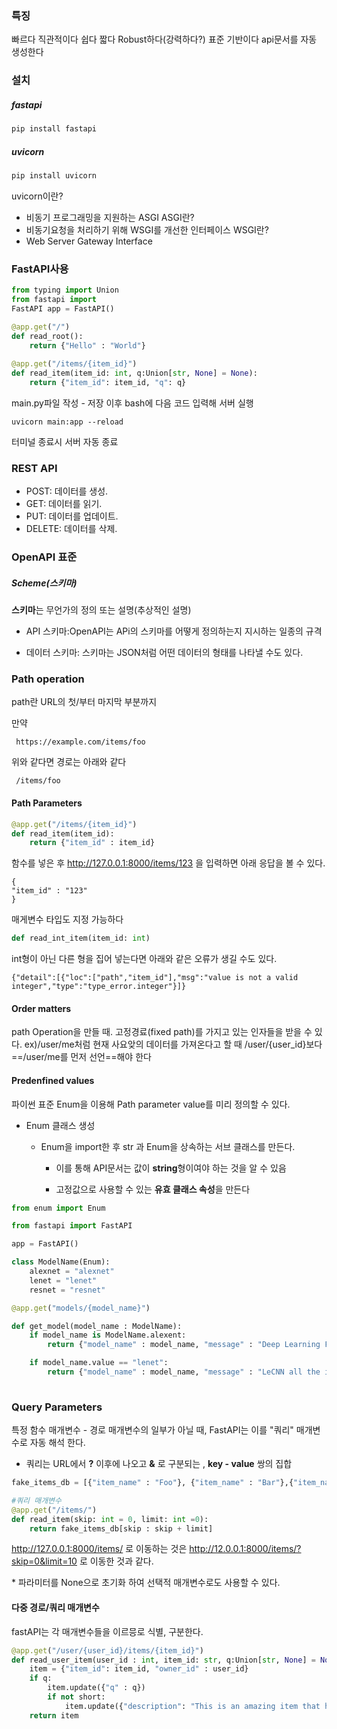 ### 특징
빠르다
직관적이다
쉽다
짧다
Robust하다(강력하다?)
표준 기반이다
api문서를 자동 생성한다



### 설치
##### fastapi
```python
pip install fastapi
``` 

##### uvicorn
```python
pip install uvicorn
```
uvicorn이란?
- 비동기 프로그래밍을 지원하는 ASGI
ASGI란?
- 비동기요청을 처리하기 위해 WSGI를 개선한 인터페이스
WSGI란?
- Web Server Gateway Interface

### FastAPI사용
```python
from typing import Union 
from fastapi import 
FastAPI app = FastAPI() 

@app.get("/") 
def read_root(): 
	return {"Hello" : "World"} 
 
@app.get("/items/{item_id}") 
def read_item(item_id: int, q:Union[str, None] = None): 
	return {"item_id": item_id, "q": q}
```

main.py파일 작성 - 저장 이후 bash에 다음 코드 입력해 서버 실행
```
uvicorn main:app --reload
```
터미널 종료시 서버 자동 종료

### REST API
- POST: 데이터를 생성.
- GET: 데이터를 읽기.
- PUT: 데이터를 업데이트.
- DELETE: 데이터를 삭제.

### OpenAPI 표준
##### Scheme(스키마)

**스키마**는 무언가의 정의 또는 설명(추상적인 설명)


- API 스키마:OpenAPI는 APi의 스키마를 어떻게 정의하는지 지시하는 일종의 규격

- 데이터 스키마: 스키마는 JSON처럼 어떤 데이터의 형태를 나타낼 수도 있다.

### Path operation
path란 URL의 첫/부터 마지막 부분까지

만약
```
 https://example.com/items/foo
```
위와 같다면 경로는 아래와 같다
```
 /items/foo
```
#### Path Parameters
```python
@app.get("/items/{item_id}")
def read_item(item_id):
	return {"item_id" : item_id}
```
함수를 넣은 후 http://127.0.0.1:8000/items/123
을 입력하면 아래 응답을 볼 수 있다.

```
{
"item_id" : "123"
}
```

매게변수 타입도 지정 가능하다
```python
def read_int_item(item_id: int)
```

int형이 아닌 다른 형을 집어 넣는다면
아래와 같은 오류가 생길 수도 있다.
```
{"detail":[{"loc":["path","item_id"],"msg":"value is not a valid integer","type":"type_error.integer"}]}
```
#### Order matters
path Operation을 만들 때. 고정경료(fixed path)를 가지고 있는 인자들을 받을 수 있다.
ex)/user/me처럼 현재 사요앚의 데이터를 가져온다고 할 때 /user/{user_id}보다 ==/user/me를 먼저 선언==해야 한다



#### Predenfined values

파이썬 표준 Enum을 이용해 Path parameter value를 미리 정의할 수 있다.
- Enum 클래스 생성
	- Enum을 import한 후 str 과 Enum을 상속하는 서브 클래스를 만든다.

		- 이를 통해 API문서는 값이 **string**형이여야 하는 것을 알 수 있음

		- 고정값으로 사용할 수 있는 **유효 클래스 속성**을 만든다
```python
from enum import Enum

from fastapi import FastAPI

app = FastAPI()

class ModelName(Enum):  
    alexnet = "alexnet"  
    lenet = "lenet"  
    resnet = "resnet"

@app.get("models/{model_name}")

def get_model(model_name : ModelName):
	if model_name is ModelName.alexent:
		return {"model_name" : model_name, "message" : "Deep Learning FTW!"}

	if model_name.value == "lenet":
		return {"model_name" : model_name, "message" : "LeCNN all the images"}
	
```

### Query Parameters
특정 함수 매개변수 - 경로 매개변수의 일부가 아닐 때, FastAPI는 이를 "쿼리" 매개변수로 자동 해석 한다.
- 쿼리는 URL에서 **?** 이후에 나오고 **&** 로 구분되는 , **key - value** 쌍의 집합
```python
fake_items_db = [{"item_name" : "Foo"}, {"item_name" : "Bar"},{"item_name":"Baz"}]

#쿼리 매개변수
@app.get("/items/")
def read_item(skip: int = 0, limit: int =0):
	return fake_items_db[skip : skip + limit]
```
http://127.0.0.1:8000/items/  로 이동하는 것은 http://12.0.0.1:8000/items/?skip=0&limit=10 로 이동한 것과 같다.

\* 파라미터를 None으로 초기화 하여 선택적 매개변수로도 사용할 수 있다.

#### 다중 경로/쿼리 매개변수
fastAPI는 각 매개변수들을 이르믕로 식별, 구분한다.

```python
@app.get("/user/{user_id}/items/{item_id}")
def read_user_item(user_id : int, item_id: str, q:Union[str, None] = None, short: bool = False):
	item = {"item_id": item_id, "owner_id" : user_id}
	if q:
		item.update({"q" : q})
		if not short:
			item.update({"description": "This is an amazing item that has a long descriptoin"})
	return item

```



